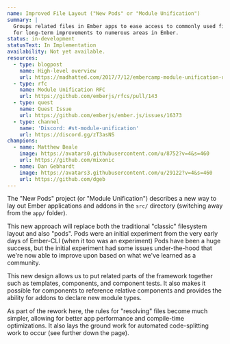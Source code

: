 ```yaml
---
name: Improved File Layout ("New Pods" or "Module Unification")
summary: |
  Groups related files in Ember apps to ease access to commonly used files. This also lays the groundwork
  for long-term improvements to numerous areas in Ember.
status: in-development
statusText: In Implementation
availability: Not yet available.
resources:
  - type: blogpost
    name: High-level overview
    url: https://madhatted.com/2017/7/12/embercamp-module-unification-update
  - type: rfc
    name: Module Unification RFC
    url: https://github.com/emberjs/rfcs/pull/143
  - type: quest
    name: Quest Issue
    url: https://github.com/emberjs/ember.js/issues/16373
  - type: channel
    name: 'Discord: #st-module-unification'
    url: https://discord.gg/zT3asNS
champions:
  - name: Matthew Beale
    image: https://avatars0.githubusercontent.com/u/8752?v=4&s=460
    url: https://github.com/mixonic
  - name: Dan Gebhardt
    image: https://avatars3.githubusercontent.com/u/29122?v=4&s=460
    url: https://github.com/dgeb
---
```

The "New Pods" project (or "Module Unification") describes a new way to lay out Ember applications and
addons in the `src/` directory (switching away from the `app/` folder).

This new approach will replace both the traditional "classic" filesystem layout and also
"pods". Pods were an initial experiment from the very early days of Ember-CLI (when it too was an experiment)
Pods have been a huge success, but the initial experiment had some issues under-the-hood
that we're now able to improve upon based on what we've learned as a community.

This new design allows us to put related parts of the framework together such as templates,
components, and component tests. It also makes it possible for components to reference relative
components and provides the ability for addons to declare new module types.

As part of the rework here, the rules for "resolving" files become much simpler,
allowing for better app performance and compile-time optimizations. It also lays the ground work for
automated code-splitting work to occur (see further down the page).
